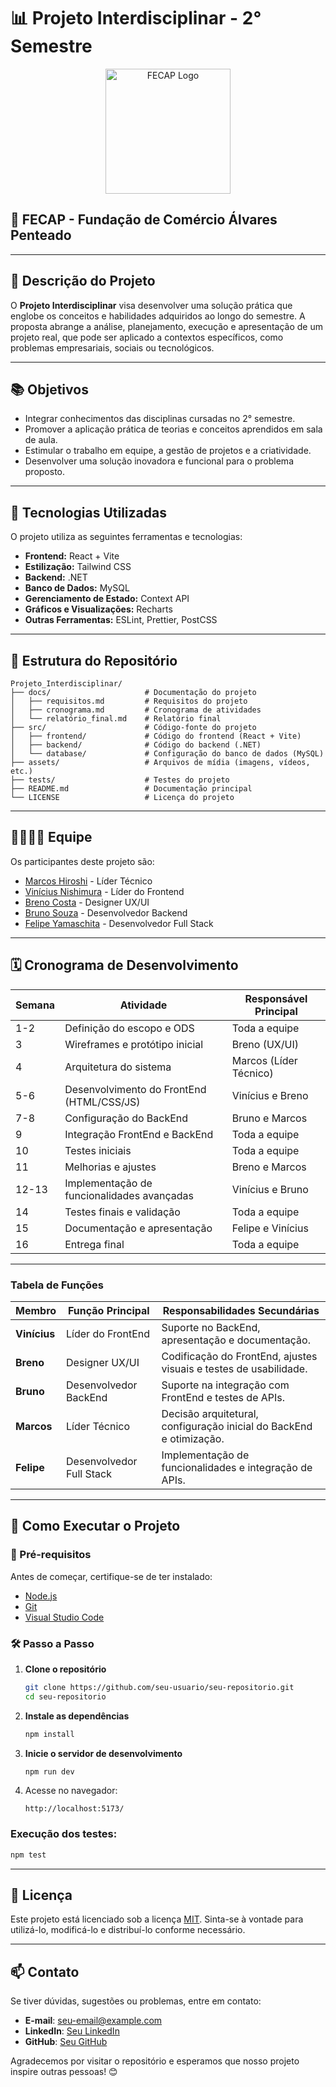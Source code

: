 # 📊 Projeto Interdisciplinar - 2° Semestre

<p align="center">
  <img src="https://camo.githubusercontent.com/f792fb9773905cab093295f28e2251e854dec3210920fb641c8acaab068f701c/68747470733a2f2f656e637279707465642d74626e302e677374617469632e636f6d2f696d616765733f713d74626e3a414e6439476352685a5072526138394b6d61305a5a6f67786d3070692d74436e5f544c4b65484756787977702d4c584146475233423144506f75414a5948674b5a4756305854456634414526757371703d434155" alt="FECAP Logo" width="200">
</p>

## 🏫 FECAP - Fundação de Comércio Álvares Penteado

---

## 📝 **Descrição do Projeto**

O **Projeto Interdisciplinar** visa desenvolver uma solução prática que englobe os conceitos e habilidades adquiridos ao longo do semestre. A proposta abrange a análise, planejamento, execução e apresentação de um projeto real, que pode ser aplicado a contextos específicos, como problemas empresariais, sociais ou tecnológicos.

---

## 📚 **Objetivos**

- Integrar conhecimentos das disciplinas cursadas no 2° semestre.
- Promover a aplicação prática de teorias e conceitos aprendidos em sala de aula.
- Estimular o trabalho em equipe, a gestão de projetos e a criatividade.
- Desenvolver uma solução inovadora e funcional para o problema proposto.

---

## 🚀 **Tecnologias Utilizadas**

O projeto utiliza as seguintes ferramentas e tecnologias:

- **Frontend:** React + Vite
- **Estilização:** Tailwind CSS
- **Backend:** .NET
- **Banco de Dados:** MySQL
- **Gerenciamento de Estado:** Context API
- **Gráficos e Visualizações:** Recharts
- **Outras Ferramentas:** ESLint, Prettier, PostCSS

---

## 📂 **Estrutura do Repositório**

```
Projeto_Interdisciplinar/
├── docs/                     # Documentação do projeto
│   ├── requisitos.md         # Requisitos do projeto
│   ├── cronograma.md         # Cronograma de atividades
│   └── relatório_final.md    # Relatório final
├── src/                      # Código-fonte do projeto
│   ├── frontend/             # Código do frontend (React + Vite)
│   ├── backend/              # Código do backend (.NET)
│   └── database/             # Configuração do banco de dados (MySQL)
├── assets/                   # Arquivos de mídia (imagens, vídeos, etc.)
├── tests/                    # Testes do projeto
├── README.md                 # Documentação principal
└── LICENSE                   # Licença do projeto
```

---

## 👨‍👩‍👧‍👦 **Equipe**

Os participantes deste projeto são:

- [<a href="https://github.com/Marcos-Yogi">Marcos Hiroshi</a>](#) - Líder Técnico
- [<a href="https://github.com/Vinishireis">Vinícius Nishimura</a>](#) - Líder do Frontend
- [<a href="https://github.com/brenocosta19">Breno Costa</a>](#) - Designer UX/UI
- [<a href="https://github.com/BrunoSouza06">Bruno Souza</a>](#) - Desenvolvedor Backend
- [<a href="https://github.com/Yamaschita">Felipe Yamaschita</a>](#) - Desenvolvedor Full Stack

---

## 🗓️ **Cronograma de Desenvolvimento**

| **Semana** | **Atividade**                                 | **Responsável Principal**  |
|------------|-----------------------------------------------|----------------------------|
| 1-2        | Definição do escopo e ODS                     | Toda a equipe             |
| 3          | Wireframes e protótipo inicial               | Breno (UX/UI)             |
| 4          | Arquitetura do sistema                       | Marcos (Líder Técnico)    |
| 5-6        | Desenvolvimento do FrontEnd (HTML/CSS/JS)    | Vinícius e Breno          |
| 7-8        | Configuração do BackEnd                      | Bruno e Marcos            |
| 9          | Integração FrontEnd e BackEnd                | Toda a equipe             |
| 10         | Testes iniciais                              | Toda a equipe             |
| 11         | Melhorias e ajustes                          | Breno e Marcos            |
| 12-13      | Implementação de funcionalidades avançadas   | Vinícius e Bruno          |
| 14         | Testes finais e validação                    | Toda a equipe             |
| 15         | Documentação e apresentação                  | Felipe e Vinícius         |
| 16         | Entrega final                                | Toda a equipe             |

---

### **Tabela de Funções**

| **Membro**     | **Função Principal**          | **Responsabilidades Secundárias**                                      |
|---------------|------------------------------|------------------------------------------------------------------------|
| **Vinícius**   | Líder do FrontEnd            | Suporte no BackEnd, apresentação e documentação.                      |
| **Breno**      | Designer UX/UI               | Codificação do FrontEnd, ajustes visuais e testes de usabilidade.     |
| **Bruno**      | Desenvolvedor BackEnd        | Suporte na integração com FrontEnd e testes de APIs.                  |
| **Marcos**     | Líder Técnico                | Decisão arquitetural, configuração inicial do BackEnd e otimização.   |
| **Felipe**     | Desenvolvedor Full Stack     | Implementação de funcionalidades e integração de APIs.                |
---

## 🚀 **Como Executar o Projeto**

### 🔧 Pré-requisitos
Antes de começar, certifique-se de ter instalado:
- [Node.js](https://nodejs.org/)
- [Git](https://git-scm.com/)
- [Visual Studio Code](https://code.visualstudio.com/)

### 🛠️ Passo a Passo

1. **Clone o repositório**
   ```sh
   git clone https://github.com/seu-usuario/seu-repositorio.git
   cd seu-repositorio
   ```

2. **Instale as dependências**
   ```sh
   npm install
   ```

3. **Inicie o servidor de desenvolvimento**
   ```sh
   npm run dev
   ```

4. Acesse no navegador:
   ```
   http://localhost:5173/
   ```

### Execução dos testes:
```bash
npm test
```

---

## 📜 **Licença**

Este projeto está licenciado sob a licença [MIT](LICENSE). Sinta-se à vontade para utilizá-lo, modificá-lo e distribuí-lo conforme necessário.

---

## 📫 **Contato**

Se tiver dúvidas, sugestões ou problemas, entre em contato:

- **E-mail**: [seu-email@example.com](mailto:seu-email@example.com)
- **LinkedIn**: [Seu LinkedIn](#)
- **GitHub**: [Seu GitHub](#)

Agradecemos por visitar o repositório e esperamos que nosso projeto inspire outras pessoas! 😊